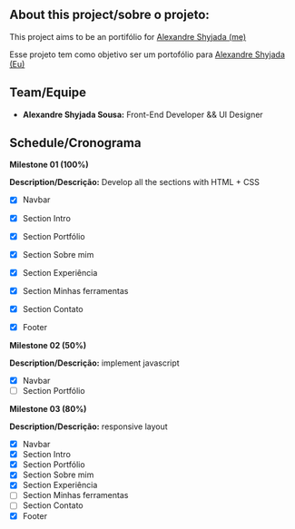 ## About this project/sobre o projeto:

This project aims to be an portifólio for [Alexandre Shyjada (me)](https://www.linkedin.com/in/alexshyjada/)

Esse projeto tem como objetivo ser um portofólio para [Alexandre Shyjada (Eu)](https://www.linkedin.com/in/alexshyjada/)

## Team/Equipe
- **Alexandre Shyjada Sousa:** Front-End Developer && UI Designer

## Schedule/Cronograma

**Milestone 01 (100%)**

**Description/Descrição:** Develop all the sections with HTML + CSS

- [x] Navbar
- [x] Section Intro
- [x] Section Portfólio
- [x] Section Sobre mim
- [x] Section Experiência
- [x] Section Minhas ferramentas
- [x] Section Contato
- [x] Footer


**Milestone 02 (50%)**

**Description/Descrição:** implement javascript

- [x] Navbar
- [ ] Section Portfólio

**Milestone 03 (80%)**

**Description/Descrição:** responsive layout

- [x] Navbar
- [x] Section Intro
- [x] Section Portfólio
- [x] Section Sobre mim
- [x] Section Experiência
- [ ] Section Minhas ferramentas
- [ ] Section Contato
- [x] Footer
